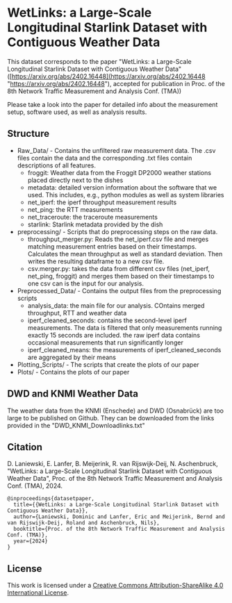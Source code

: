 # WetLinks: a Large-Scale Longitudinal Starlink Dataset with Contiguous Weather Data
This dataset corresponds to the paper "WetLinks: a Large-Scale Longitudinal Starlink Dataset with Contiguous Weather Data" ([https://arxiv.org/abs/2402.16448](https://arxiv.org/abs/2402.16448 "https://arxiv.org/abs/2402.16448"), accepted for publication in Proc. of the 8th Network Traffic Measurement and Analysis Conf. (TMA))

Please take a look into the paper for detailed info about the measurement setup, software used, as well as analysis results.

## Structure
- Raw_Data/ - Contains the unfiltered raw measurement data. The .csv files contain the data and the corresponding .txt files contain descriptions of all features.
	- froggit: Weather data from the Froggit DP2000 weather stations placed directly next to the dishes
	- metadata: detailed version information about the software that we used. This includes, e.g., python modules as well as system libraries
	- net_iperf: the iperf throughput measurement results
	- net_ping: the RTT measurements
	- net_traceroute: the traceroute measurements
	- starlink: Starlink metadata provided by the dish
- preprocessing/ - Scripts that do preprocessing steps on the raw data. 
	- throughput_merger.py: Reads the net_iperf.csv file and merges matching measurement entries based on their timestamps. Calculates the mean throughput as well as standard deviation. Then writes the resulting dataframe to a new csv file.
	- csv.merger.py: takes the data from different csv files (net_iperf, net_ping, froggit) and merges them based on their timestamps to one csv can is the input for our analysis.
- Preprocessed_Data/ - Contains the output files from the preprocessing scripts
	- analysis_data: the main file for our analysis. COntains merged throughput, RTT and weather data
	- iperf_cleaned_seconds: contains the second-level iperf measurements. The data is filtered that only measurements running exactly 15 seconds are included. the raw iperf data contains occasional measurements that run significantly longer
	- iperf_cleaned_means: the measurements of iperf_cleaned_seconds are aggregated by their means
- Plotting_Scripts/ - The scripts that create the plots of our paper
- Plots/ - Contains the plots of our paper

## DWD and KNMI Weather Data 
The weather data from the KNMI (Enschede) and DWD (Osnabrück) are too large to be published on Github.
They can be downloaded from the links provided in the "DWD_KNMI_Downloadlinks.txt"

## Citation
D. Laniewski, E. Lanfer, B. Meijerink, R. van Rijswijk-Deij, N. Aschenbruck, "WetLinks: a Large-Scale Longitudinal Starlink Dataset with Contiguous Weather Data", Proc. of the 8th Network Traffic Measurement and Analysis Conf. (TMA), 2024.
```
@inproceedings{datasetpaper,
  title={{WetLinks: a Large-Scale Longitudinal Starlink Dataset with Contiguous Weather Data}},
  author={Laniewski, Dominic and Lanfer, Eric and Meijerink, Bernd and van Rijswijk-Deij, Roland and Aschenbruck, Nils},
  booktitle={Proc. of the 8th Network Traffic Measurement and Analysis Conf. (TMA)},
  year={2024}
}
```

## License
This work is licensed under a [Creative Commons Attribution-ShareAlike 4.0 International License](https://creativecommons.org/licenses/by-sa/4.0/).

